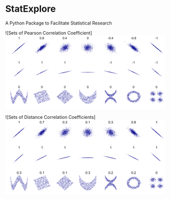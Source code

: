 # StatExplore
A Python Package to Facilitate Statistical Research


![Sets of Pearson Correlation Coefficient]
<img src="https://github.com/b-knight/StatExplore/blob/master/images/Correlation_examples.png?sanitize=true">

![Sets of Distance Correlation Coefficients]
<img src="https://github.com/b-knight/StatExplore/blob/master/images/Distance_Correlation_examples.png?sanitize=true">
